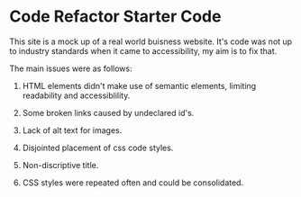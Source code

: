 # Code Refactor Starter Code

This site is a mock up of a real world buisness website. It's code was not up to industry standards when it came to accessibility, my aim is to fix that.

The main issues were as follows:

1. HTML elements didn't make use of semantic elements, limiting readability and accessiblility.

2. Some broken links caused by undeclared id's.

3. Lack of alt text for images.

4. Disjointed placement of css code styles.

5. Non-discriptive title.

6. CSS styles were repeated often and could be consolidated. 
